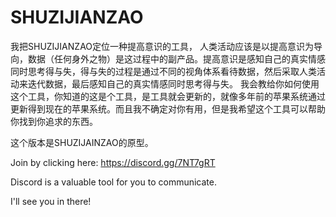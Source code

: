 # SHUZIJIANZAO
我把SHUZIJIANZAO定位一种提高意识的工具，
人类活动应该是以提高意识为导向，数据（任何身外之物）是这过程中的副产品。提高意识是感知自己的真实情感同时思考得与失，得与失的过程是通过不同的视角体系看待数据，然后采取人类活动来迭代数据，最后感知自己的真实情感同时思考得与失。
我会教给你如何使用这个工具，你知道的这是个工具，是工具就会更新的，就像多年前的苹果系统通过更新得到现在的苹果系统。而且我不确定对你有用，但是我希望这个工具可以帮助你找到你追求的东西。

这个版本是SHUZIJAINZAO的原型。

Join by clicking here: https://discord.gg/7NT7gRT

Discord is a valuable tool for you to communicate. 

I'll see you in there!
